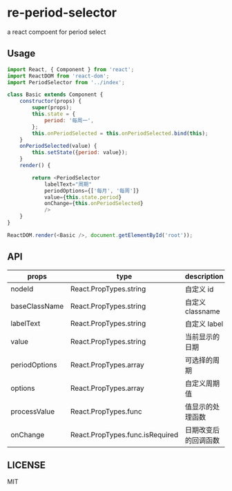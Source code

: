 # re-period-selector

a react compoent for period select

## Usage
```javascript
import React, { Component } from 'react';
import ReactDOM from 'react-dom';
import PeriodSelector from '../index';

class Basic extends Component {
    constructor(props) {
        super(props);
        this.state = {
            period: '每周一',
        };
        this.onPeriodSelected = this.onPeriodSelected.bind(this);
    }
    onPeriodSelected(value) {
        this.setState({period: value});
    }
    render() {

        return <PeriodSelector
            labelText="周期"
            periodOptions={['每月', '每周']}
            value={this.state.period}
            onChange={this.onPeriodSelected}
            />
    }
}

ReactDOM.render(<Basic />, document.getElementById('root'));
```

## API

| props         | type                   | description   |
| ------------- | ---------------------- | ------------- |
| nodeId        | React.PropTypes.string | 自定义 id        |
| baseClassName | React.PropTypes.string | 自定义 classname |
| labelText     | React.PropTypes.string | 自定义 label     |
| value         | React.PropTypes.string | 当前显示的日期       |
| periodOptions | React.PropTypes.array  | 可选择的周期        |
| options       | React.PropTypes.array  | 自定义周期值        |
| processValue  | React.PropTypes.func   | 值显示的处理函数      |
| onChange      | React.PropTypes.func.isRequired   | 日期改变后的回调函数    |

## LICENSE

MIT
